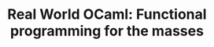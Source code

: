 ---
title: "Real World OCaml: Functional programming for the masses"
showDate: false
draft: false
tags: ["classic","poem"]
link: "https://www.amazon.com/Real-World-OCaml-Functional-programming/dp/144932391X/ref=sr_1_1?ie=UTF8&qid=1534804132&sr=8-1&keywords=real+world+ocaml"
read: "R"
target: "_blank"
---